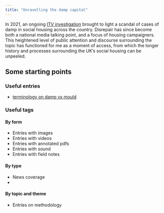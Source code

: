```yaml
---
title: "Unravelling the damp capital"
---
```


In 2021, an ongoing [ITV investigation](media/ITV-Surviving-squalor) brought to light a scandal of cases of damp in social housing across the country. Disrepair has since become both a national media talking point, and a focus of housing campaigners. This heightened level of public attention and discourse surrounding the topic has functioned for me as a moment of access, from which the longer history and processes surrounding the UK’s social housing can be unpeeled.  

## Some starting points

### Useful entries
- [terminology on damp vs mould](damp-vs-mould)

### Useful tags
#### By form
- Entries with images
- Entries with videos
- Entries with annotated pdfs 
- Entries with sound
- Entries with field notes
#### By type
- News coverage
- 
#### By topic and theme
- Entries on methodology 
